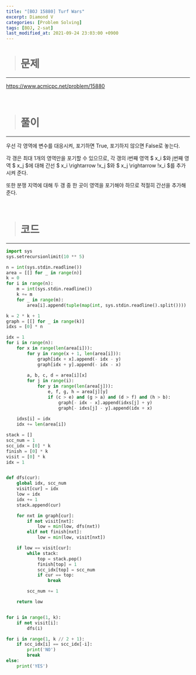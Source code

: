 ```yaml
---
title: "[BOJ 15880] Turf Wars"
excerpt: Diamond V
categories: [Problem Solving]
tags: [BOJ, 2-sat]
last_modified_at: 2021-09-24 23:03:00 +0900
---
```


> # 문제
---

[<u>https://www.acmicpc.net/problem/15880</u>](https://www.acmicpc.net/problem/15880)

<br>

> # 풀이
---

우선 각 영역에 변수를 대응시켜, 포기하면 True, 포기하지 않으면 False로 놓는다.

각 갱은 최대 1개의 영역만을 포기할 수 있으므로, 각 갱의 i번째 영역 $ x_i $와 j번째 영역 $ x_j $에 대해 간선 $ x_i \rightarrow !x_j $와 $ x_j \rightarrow !x_i $를 추가시켜 준다.

또한 분쟁 지역에 대해 두 갱 중 한 곳이 영역을 포기해야 하므로 적절히 간선을 추가해 준다.

<br>

> # 코드
---

```python
import sys
sys.setrecursionlimit(10 ** 5)

n = int(sys.stdin.readline())
area = [[] for _ in range(n)]
k = 0
for i in range(n):
    m = int(sys.stdin.readline())
    k += m
    for _ in range(m):
        area[i].append(tuple(map(int, sys.stdin.readline().split())))

k = 2 * k + 1
graph = [[] for _ in range(k)]
idxs = [0] * n

idx = 1
for i in range(n):
    for x in range(len(area[i])):
        for y in range(x + 1, len(area[i])):
            graph[idx + x].append(- idx - y)
            graph[idx + y].append(- idx - x)
        
        a, b, c, d = area[i][x]
        for j in range(i):
            for y in range(len(area[j])):
                e, f, g, h = area[j][y]
                if (c > e) and (g > a) and (d > f) and (h > b):
                    graph[- idx - x].append(idxs[j] + y)
                    graph[- idxs[j] - y].append(idx + x)
    
    idxs[i] = idx
    idx += len(area[i])

stack = []
scc_num = 1
scc_idx = [0] * k
finish = [0] * k
visit = [0] * k
idx = 1


def dfs(cur):
    global idx, scc_num
    visit[cur] = idx
    low = idx
    idx += 1
    stack.append(cur)

    for nxt in graph[cur]:
        if not visit[nxt]:
            low = min(low, dfs(nxt))
        elif not finish[nxt]:
            low = min(low, visit[nxt])

    if low == visit[cur]:
        while stack:
            top = stack.pop()
            finish[top] = 1
            scc_idx[top] = scc_num
            if cur == top:
                break

        scc_num += 1

    return low


for i in range(1, k):
    if not visit[i]:
        dfs(i)

for i in range(1, k // 2 + 1):
    if scc_idx[i] == scc_idx[-i]:
        print('NO')
        break
else:
    print('YES')
```